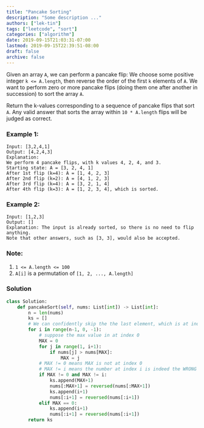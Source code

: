 ```yaml
---
title: "Pancake Sorting"
description: "Some description ..."
authors: ["lek-tin"]
tags: ["leetcode", "sort"]
categories: ["algorithm"]
date: 2019-09-15T21:03:31-07:00
lastmod: 2019-09-15T22:39:51-08:00
draft: false
archive: false
---
```

Given an array `A`, we can perform a pancake flip: We choose some positive integer `k <= A.length`, then reverse the order of the first `k` elements of `A`.  We want to perform zero or more pancake flips (doing them one after another in succession) to sort the array `A`.  

Return the k-values corresponding to a sequence of pancake flips that sort` A`.  Any valid answer that sorts the array within `10 * A.length` flips will be judged as correct.  

### Example 1:
```
Input: [3,2,4,1]
Output: [4,2,4,3]
Explanation: 
We perform 4 pancake flips, with k values 4, 2, 4, and 3.
Starting state: A = [3, 2, 4, 1]
After 1st flip (k=4): A = [1, 4, 2, 3]
After 2nd flip (k=2): A = [4, 1, 2, 3]
After 3rd flip (k=4): A = [3, 2, 1, 4]
After 4th flip (k=3): A = [1, 2, 3, 4], which is sorted.
```
### Example 2:
```
Input: [1,2,3]
Output: []
Explanation: The input is already sorted, so there is no need to flip anything.
Note that other answers, such as [3, 3], would also be accepted.
```
### Note:
1. `1 <= A.length <= 100`
2. `A[i]` is a permutation of `[1, 2, ..., A.length]`

### Solution
```python
class Solution:
    def pancakeSort(self, nums: List[int]) -> List[int]:
        n = len(nums)
        ks = []
        # We can confidently skip the the last element, which is at index 0, because it is guaranteed to be 1 after the last flip
        for i in range(n-1, 0, -1):
            # suppose the max value in at index 0
            MAX = 0
            for j in range(1, i+1):
                if nums[j] > nums[MAX]:
                    MAX = j
            # MAX != 0 means MAX is not at index 0
            # MAX != i means the number at index i is indeed the WRONG number
            if MAX != 0 and MAX != i:
                ks.append(MAX+1)
                nums[:MAX+1] = reversed(nums[:MAX+1])
                ks.append(i+1)
                nums[:i+1] = reversed(nums[:i+1])
            elif MAX == 0:
                ks.append(i+1)
                nums[:i+1] = reversed(nums[:i+1])
        return ks
```